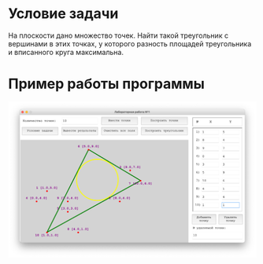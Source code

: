 # Условие задачи

На плоскости дано множество точек. Найти такой треугольник с вершинами в этих точках, у которого разность площадей треугольника и вписанного круга максимальна.

# Пример работы программы

![](https://github.com/kovkir/bmstu-cg-labs/raw/main/lab_01/example.png)
